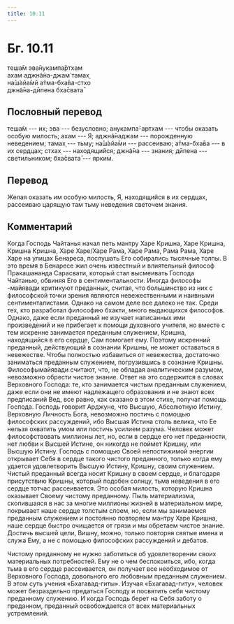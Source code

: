 ```yaml
---
title: 10.11
---
```


# Бг. 10.11
теша̄м эва̄нукампа̄ртхам<br/>
ахам аджн̃а̄на-джам̇ тамах̣<br/>
на̄ш́айа̄мй а̄тма-бха̄ва-стхо<br/>
джн̃а̄на-дӣпена бха̄свата̄
## Пословный перевод

теша̄м --- их; эва --- безусловно; анукампа̄-артхам --- чтобы оказать
особую милость; ахам --- Я; аджн̃а̄наджам --- порожденную неведением;
тамах̣ --- тьму; на̄ш́айа̄ми --- рассеиваю; а̄тма-бха̄ва --- в их сердцах;
стхах̣ --- находящийся; джн̃а̄на --- знания; дӣпена --- светильником;
бха̄свата̄ --- ярким.

## Перевод

Желая оказать им особую милость, Я, находящийся в их сердцах, рассеиваю
царящую там тьму неведения светочем знания.

## Комментарий

Когда Господь Чайтанья начал петь мантру Харе Кришна, Харе Кришна,
Кришна Кришна, Харе Харе/Харе Рама, Харе Рама, Рама Рама, Харе Харе на
улицах Бенареса, послушать Его собирались тысячные толпы. В это время в
Бенаресе жил очень известный и влиятельный философ Пракашананда
Сарасвати, который стал высмеивать Господа Чайтанью, обвиняя Его в
сентиментальности. Иногда философы -майявади критикуют преданных,
считая, что большинство из них с философской точки зрения являются
невежественными и наивными сентименталистами. Однако на самом деле все
далеко не так. Среди тех, кто разработал философию бхакти, много
выдающихся философов. Однако, даже если преданный не изучает написанных
ими произведений и не прибегает к помощи духовного учителя, но вместе с
тем искренне занимается преданным служением, Кришна, находящийся в его
сердце, Сам помогает ему. Поэтому искренний преданный, действующий в
сознании Кришны, не может оставаться в невежестве. Чтобы полностью
избавиться от невежества, достаточно заниматься преданным служением,
погрузившись в сознание Кришны. Философымайявади считают, что, не
обладая аналитическим разумом, невозможно обрести чистое знание. Ответ
на это содержится в словах Верховного Господа: те, кто занимается чистым
преданным служением, даже если они не имеют надлежащего образования и не
знают всех предписаний Вед, все равно, как сказано в этом стихе, получат
помощь Господа. Господь говорит Арджуне, что Высшую, Абсолютную Истину,
Верховную Личность Бога, невозможно постичь с помощью философских
рассуждений, ибо Высшая Истина столь велика, что Ее нельзя охватить умом
или постичь усилием разума. Человек может философствовать миллионы лет,
но, если в сердце его нет преданности, нет любви к Высшей Истине, он
никогда не поймет Кришну, или Высшую Истину. Господь с помощью Своей
непостижимой энергии открывает Себя в сердце такого чистого преданного,
только когда ему удается удовлетворить Высшую Истину, Кришну, своим
служением. Чистый преданный всегда носит Кришну в своем сердце, и
благодаря присутствию Кришны, который подобен солнцу, тьма неведения в
его сердце тотчас рассеивается. Это особая милость, которую Кришна
оказывает Своему чистому преданному. Пыль материализма, скопившаяся в
нас за многие миллионы жизней в материальном мире, покрывает наше сердце
толстым слоем, но, если мы занимаемся преданным служением и постоянно
повторяем мантру Харе Кришна, наше сердце быстро очищается от грязи и мы
обретаем чистое знание. Достичь высшей цели, Вишну, можно, только
повторяя святые имена и служа Ему, а не с помощью философских
рассуждений и дебатов.

Чистому преданному не нужно заботиться об удовлетворении своих
материальных потребностей. Ему не о чем беспокоиться, ибо, когда тьма в
его сердце рассеивается, он получает все необходимое от Верховного
Господа, довольного его любовным преданным служением. В этом суть учения
«Бхагавад-гиты». Изучая «Бхагавад-гиту», человек может безраздельно
предаться Господу и посвятить себя чистому преданному служению. И когда
Господь берет на Себя заботу о преданном, преданный освобождается от
всех материальных устремлений.
